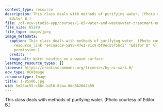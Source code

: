 ```yaml
---
content_type: resource
description: This class deals with methods of purifying water. (Photo courtesy of
  Editor B.)
file: /ol-ocw-studio-app/courses/1-85-water-and-wastewater-treatment-engineering-spring-2006/5e23ac55e86cbd568daa8dd8b2662b59_1-85s06.jpg
file_size: 85289
file_type: image/jpeg
image_metadata:
  caption: This class deals with methods of purifying water. (Photo courtesy of {{%
    resource_link "e4ceacc8-5a98-47e1-81c9-bf0ec85f5bc2" "Editor B" %}}. Used with
    permission.)
  credit: ''
  image-alt: Water beading on a waxed surface.
learning_resource_types: []
license: https://creativecommons.org/licenses/by-nc-sa/4.0/
ocw_type: OCWImage
resourcetype: Image
title: 1-85s06.jpg
uid: 5e23ac55-e86c-bd56-8daa-8dd8b2662b59
---
```

This class deals with methods of purifying water. (Photo courtesy of Editor B.)